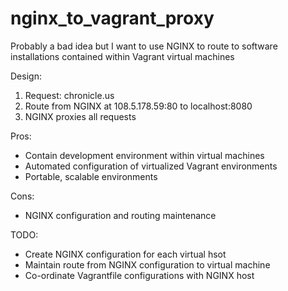 nginx\_to\_vagrant\_proxy 
=========================

Probably a bad idea but I want to use NGINX to route to software installations contained within Vagrant virtual machines

Design:
  1) Request: chronicle.us
  2) Route from NGINX at 108.5.178.59:80 to localhost:8080
  3) NGINX proxies all requests

Pros:
  - Contain development environment within virtual machines
  - Automated configuration of virtualized Vagrant environments
  - Portable, scalable environments

Cons:
  - NGINX configuration and routing maintenance

TODO:
  - Create NGINX configuration for each virtual hsot
  - Maintain route from NGINX configuration to virtual machine
  - Co-ordinate Vagrantfile configurations with NGINX host
